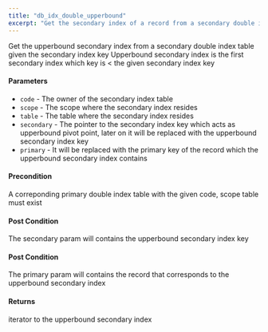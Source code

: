 ```yaml
---
title: "db_idx_double_upperbound"
excerpt: "Get the secondary index of a record from a secondary double index table given the secondary index key."
---
```

Get the upperbound secondary index from a secondary double index table given the secondary index key Upperbound secondary index is the first secondary index which key is < the given secondary index key

#### Parameters
* `code` - The owner of the secondary index table 
* `scope` - The scope where the secondary index resides 
* `table` - The table where the secondary index resides 
* `secondary` - The pointer to the secondary index key which acts as upperbound pivot point, later on it will be replaced with the upperbound secondary index key 
* `primary` - It will be replaced with the primary key of the record which the upperbound secondary index contains 

#### Precondition
A correponding primary double index table with the given code, scope table must exist 

#### Post Condition
The secondary param will contains the upperbound secondary index key 

#### Post Condition
The primary param will contains the record that corresponds to the upperbound secondary index 

#### Returns
iterator to the upperbound secondary index